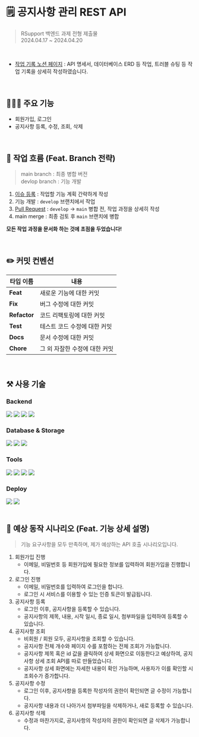# 🗒️ 공지사항 관리 REST API

> RSupport 백엔드 과제 전형 제출물 <br>
> 2024.04.17 ~ 2024.04.20
>
<br>

- [작업 기록 노션 페이지](https://jeondui.notion.site/9ae88293619b4aa3ab1aec315a5f26e7?pvs=74) : API 명세서, 데이터베이스 ERD 등 작업, 트러블 슈팅 등 작업 기록을 상세히 작성하였습니다.

<br>

## 👩🏻‍💻 주요 기능
- 회원가입, 로그인
- 공지사항 등록, 수정, 조회, 삭제

<br>

## 👏 작업 흐름 (Feat. Branch 전략)
> main branch : 최종 병합 버전 <br>
> devlop branch : 기능 개발
>
1. [이슈 등록](https://github.com/enjoy89/rsupport-repository/issues?q=is%3Aissue+is%3Aclosed) : 작업할 기능 계획 간략하게 작성
2. 기능 개발 : `develop` 브랜치에서 작업
3. [Pull Request](https://github.com/enjoy89/rsupport-repository/pulls?q=is%3Apr+is%3Aclosed) : `develop` -> `main` 병합 전, 작업 과정을 상세히 작성
4. main merge : 최종 검토 후 `main` 브랜치에 병합

**모든 작업 과정을 문서화 하는 것에 초점을 두었습니다!** <br>

<br>

## ✏️ 커밋 컨벤션 
|타입 이름|내용|
|------|---|
|**Feat**|새로운 기능에 대한 커밋|
|**Fix**|버그 수정에 대한 커밋|
|**Refactor**|코드 리팩토링에 대한 커밋|
|**Test**|테스트 코드 수정에 대한 커밋|
|**Docs**|문서 수정에 대한 커밋|
|**Chore**|그 외 자잘한 수정에 대한 커밋|


<br>

## ⚒️ 사용 기술

### Backend
<div>
<img src="https://img.shields.io/badge/Java 17-FF9E0F?style=for-the-badge&logo=Java&logoColor=white">
<img src="https://img.shields.io/badge/gradle-02303A?style=for-the-badge&logo=gradle&logoColor=white">
<img src="https://img.shields.io/badge/Spring Boot 3.1.10 -6DB33F?style=for-the-badge&logo=Spring Boot&logoColor=white">
<img src="https://img.shields.io/badge/Spring Security-6DB33F?style=for-the-badge&logo=Spring Security&logoColor=white">
</div>

### Database & Storage
<div>
<img src="https://img.shields.io/badge/Spring Data JPA-20336B?style=for-the-badge&logo=spring&logoColor=white">
<img src="https://img.shields.io/badge/MySQL-4479A1?style=for-the-badge&logo=MySQL&logoColor=white">
<img src="https://img.shields.io/badge/aws s3-FFB71B?style=for-the-badge&logo=Amazon aws&logoColor=white">
</div>

### Tools
<div>
<img src="https://img.shields.io/badge/Postman-FF6C37?style=for-the-badge&logo=postman&logoColor=white">
<img src="https://img.shields.io/badge/github-181717?style=for-the-badge&logo=github&logoColor=white">
<img src="https://img.shields.io/badge/Intellij idea-3B00B9?style=for-the-badge&logo=intellijidea&logoColor=white">
<img src="https://img.shields.io/badge/notion-000000?style=for-the-badge&logo=notion&logoColor=white">
</div>

### Deploy
<div>
<img src="https://img.shields.io/badge/docker-2496ED?style=for-the-badge&logo=docker&logoColor=white">
<img src="https://img.shields.io/badge/aws ec2-232F3E?style=for-the-badge&logo=amazonaws&logoColor=white">
</div>

<br>

## 🙌 예상 동작 시나리오 (Feat. 기능 상세 설명)
> 기능 요구사항을 모두 만족하며, 제가 예상하는 API 호출 시나리오입니다.
>
1. 회원가입 진행
   - 이메일, 비밀번호 등 회원가입에 필요한 정보를 입력하여 회원가입을 진행합니다.
2. 로그인 진행
   - 이메일, 비밀번호를 입력하여 로그인을 합니다.
   - 로그인 시 서비스를 이용할 수 있는 인증 토큰이 발급됩니다.
3. 공지사항 등록
   - 로그인 이후, 공지사항을 등록할 수 있습니다.
   - 공지사항의 제목, 내용, 시작 일시, 종료 일시, 첨부파일을 입력하여 등록할 수 있습니다.
4. 공지사항 조회
   - 비회원 / 회원 모두, 공지사항을 조회할 수 있습니다.
   - 공지사항 전체 개수와 페이지 수를 포함하는 전체 조회가 가능합니다.
   - 공지사항 제목 혹은 id 값을 클릭하여 상세 화면으로 이동한다고 예상하여, 공지사항 상세 조회 API를 따로 만들었습니다.
   - 공지사항 상세 화면에는 자세한 내용이 확인 가능하며, 사용자가 이를 확인할 시 조회수가 증가합니다.
5. 공지사항 수정
    - 로그인 이후, 공지사항을 등록한 작성자의 권한이 확인되면 글 수정이 가능합니다.
    - 공지사항 내용과 더 나아가서 첨부파일을 삭제하거나, 새로 등록할 수 있습니다.
6. 공지사항 삭제
    - 수정과 마찬가지로, 공지사항의 작성자의 권한이 확인되면 글 삭제가 가능합니다.
